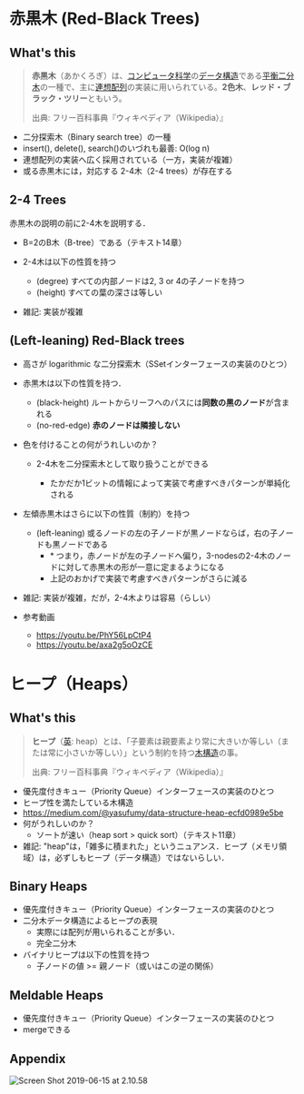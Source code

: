 # 赤黒木 (Red-Black Trees)

## What's this

> **赤黒木**（あかくろぎ）は、[コンピュータ科学](https://ja.wikipedia.org/wiki/コンピュータ科学)の[データ構造](https://ja.wikipedia.org/wiki/データ構造)である[平衡二分木](https://ja.wikipedia.org/wiki/平衡2分探索木)の一種で、主に[連想配列](https://ja.wikipedia.org/wiki/連想配列)の実装に用いられている。**2色木**、**レッド・ブラック・ツリー**ともいう。
>
> 出典: フリー百科事典『ウィキペディア（Wikipedia）』

- 二分探索木（Binary search tree）の一種
- insert(), delete(), search()のいづれも最善:  O(log n)
- 連想配列の実装へ広く採用されている（一方，実装が複雑）
- 或る赤黒木には，対応する 2-4木（2-4 trees）が存在する



##  2-4 Trees

赤黒木の説明の前に2-4木を説明する．

- B=2のB木（B-tree）である（テキスト14章）

- 2-4木は以下の性質を持つ

  - (degree) すべての内部ノードは2, 3 or 4の子ノードを持つ
  - (height) すべての葉の深さは等しい
  
- 雑記: 実装が複雑

  


## (Left-leaning) Red-Black trees

- 高さが logarithmic な二分探索木（SSetインターフェースの実装のひとつ）


- 赤黒木は以下の性質を持つ．
  
  - (black-height) ルートからリーフへのパスには**同数の黒のノード**が含まれる
  - (no-red-edge) **赤のノードは隣接しない**
- 色を付けることの何がうれしいのか？
  
  
  - 2-4木を二分探索木として取り扱うことができる
  
    - たかだか1ビットの情報によって実装で考慮すべきパターンが単純化される

- 左傾赤黒木はさらに以下の性質（制約）を持つ
    - (left-leaning) 或るノードの左の子ノードが黒ノードならば，右の子ノードも黒ノードである
      - \* つまり，赤ノードが左の子ノードへ偏り，3-nodesの2-4木のノードに対して赤黒木の形が一意に定まるようになる
      - 上記のおかげで実装で考慮すべきパターンがさらに減る

- 雑記: 実装が複雑，だが，2-4木よりは容易（らしい）
- 参考動画

  - https://youtu.be/PhY56LpCtP4
  - https://youtu.be/axa2g5oOzCE


# ヒープ（Heaps）

## What's this

> **ヒープ**（[英](https://ja.wikipedia.org/wiki/英語): heap）とは、「子要素は親要素より常に大きいか等しい（または常に小さいか等しい）」という制約を持つ[木構造](https://ja.wikipedia.org/wiki/木構造_(データ構造))の事。
>
> 出典: フリー百科事典『ウィキペディア（Wikipedia）』

- 優先度付きキュー（Priority Queue）インターフェースの実装のひとつ
- ヒープ性を満たしている木構造
- https://medium.com/@yasufumy/data-structure-heap-ecfd0989e5be
- 何がうれしいのか？
  - ソートが速い（heap sort > quick sort）（テキスト11章）
- 雑記: "heap"は，「雑多に積まれた」というニュアンス．ヒープ（メモリ領域）は，必ずしもヒープ（データ構造）ではないらしい．



## Binary Heaps

- 優先度付きキュー（Priority Queue）インターフェースの実装のひとつ
- 二分木データ構造によるヒープの表現
  - 実際には配列が用いられることが多い．
  - 完全二分木
- バイナリヒープは以下の性質を持つ
  - 子ノードの値 >=  親ノード（或いはこの逆の関係）

## Meldable Heaps

- 優先度付きキュー（Priority Queue）インターフェースの実装のひとつ
- mergeできる

## Appendix

![Screen Shot 2019-06-15 at 2.10.58](https://github.com/yh549848/ods/blob/master/09_red_black_trees/images/Screen%20Shot%202019-06-15%20at%202.10.58.png)
